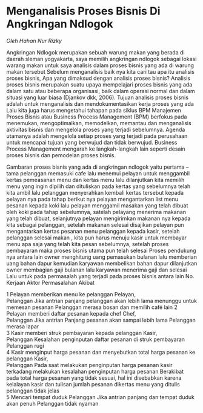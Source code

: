 # Menganalisis Proses Bisnis Di Angkringan Ndlogok

_Oleh Hahan Nur Rizky_

Angkringan Ndlogok merupakan sebuah warung makan yang berada di daerah sleman yogyakarta, saya memilih angkringan ndlogok sebagai lokasi warang makan untuk saya analisis dalam proses bisnis yang ada di warung makan tersebut
Sebelum menganalisis baik nya kita cari tau apa itu analisis proses bisnis, Apa yang dimaksud dengan analisis proses bisnis?
Analisis proses bisnis merupakan suatu upaya mempelajari proses bisnis yang ada dalam satu atau beberapa organisasi, baik dalam operasi normal dan dalam situasi yang luar biasa (Djankov dkk, 2006). Tujuan analisis proses bisnis adalah untuk menganalisis dan mendokumentasikan kerja proses yang ada
Lalu kita juga harus mengetahui tahapan pada siklus BPM
Manajemen Proses Bisnis atau Business Process Management (BPM) berfokus pada menemukan, mengoptimalkan, memodelkan, memantau dan menganalisis aktivitas bisnis dan mengelola proses yang terjadi sebelumnya. Agenda utamanya adalah mengelola setiap proses yang terjadi pada perusahaan untuk mencapai tujuan yang berwujud dan tidak berwujud. Business Process Management mengarah ke langkah-langkah lain seperti desain proses bisnis dan pemodelan proses bisnis.

Gambaran proses bisnis yang ada di angkringan ndlogok yaitu pertama – tama pelanggan memasuki cafe lalu menemui pelayan untuk menggambil kertas pemeasanan menu dan kertas menu lalu dilanjutkan kita memilih menu yang ingin dipilih dan dituliskan pada kertas yang sebelumnya telah kita ambil lalu pelanggan menyerahkan kembali kertas tersebut kepada pelayan nya pada tahap berikut nya pelayan mengantarkan list menu pesanan kepada koki lalu pelayan menggamil masakan yang telah dibuat oleh koki pada tahap sebelumnya, satelah pelayang menerima makanan yang telah dibuat, selanjutnya pelayan mengirimkan makanan nya kepada kita sebagai pelanggan, setelah makanan selesai disajikan pelayan pun mengantarkan kertas pesanan menu pelanggan kepada kasir, setelah pelanggan selesai makan , kita pun harus menuju kasir untuk membayar menu apa saja yang telah kita pesan sebelumnya, setelah proses pembayaran maka proses bisnis utama pun telah selesai
Proses pendukung nya antara lain owner menghitung uang pemasukan bulanan lalu memberian uang bahan dapur kemudian karyawan membelikan bahan dapur dilanjutkan owner membagian gaji bulanan lalu karyawan menerima gaji dan selesai
Lalu untuk pada permasalah yang terjadi pada proses bisnis antara lain
No. Kerjaan Aktor Permasalahan Akibat

1 Pelayan memberikan menu ke pelanggan Pelayan,  
Pelanggan Jika antrian panjang pelanggan akan lebih lama menunggu untuk memesan pesanan Pelanggan merasa bosan dan memilih café lain
2 Pelayan memberi daftar pesanan kepada chef Chef,  
Pelanggan Jika antrian Panjang pesanan akan sampai lebih lama Pelanggan merasa lapar  
3 Kasir memberi struk pembayaran kepada pelanggan Kasir,  
Pelanggan Kesalahan penginputan daftar pesanan di struk pembayaran Pelanggan rugi  
4 Kasir menginput harga pesanan dan menyebutkan total harga pesanan ke pelanggan Kasir,  
Pelanggan Pada saat melakukan
penginputan harga pesanan kasir terkadang melakukan kesalahan penginputan harga pesanan Berakibat pada total harga pesanan yang tidak sesuai, hal ini disebabkan karena kelalayan kasir dan tulisan jumlah pesanan dikertas menu yang ditulis pelanggan tidak
jelas  
5 Mencari tempat duduk Pelanggan Jika antrian panjang dan tempat duduk akan penuh Pelanggan tidak nyaman
